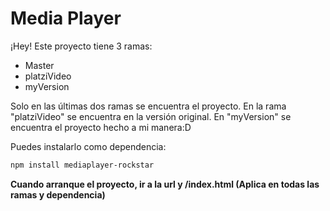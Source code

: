 # Media Player


¡Hey! Este proyecto tiene 3 ramas:

- Master
- platziVideo
- myVersion

Solo en las últimas dos ramas se encuentra el proyecto. En la rama "platziVideo" se encuentra en la versión original. En "myVersion" se encuentra el proyecto hecho a mi manera:D

Puedes instalarlo como dependencia:


```sh
npm install mediaplayer-rockstar
```

**Cuando arranque el proyecto, ir a la url y /index.html (Aplica en todas las ramas y dependencia)**
